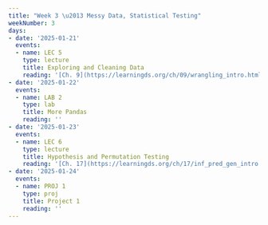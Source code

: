 ```yaml
---
title: "Week 3 \u2013 Messy Data, Statistical Testing"
weekNumber: 3
days:
- date: '2025-01-21'
  events:
  - name: LEC 5
    type: lecture
    title: Exploring and Cleaning Data
    reading: '[Ch. 9](https://learningds.org/ch/09/wrangling_intro.html) and [10](https://learningds.org/ch/10/eda_intro.html)'
- date: '2025-01-22'
  events:
  - name: LAB 2
    type: lab
    title: More Pandas
    reading: ''
- date: '2025-01-23'
  events:
  - name: LEC 6
    type: lecture
    title: Hypothesis and Permutation Testing
    reading: '[Ch. 17](https://learningds.org/ch/17/inf_pred_gen_intro.html)'
- date: '2025-01-24'
  events:
  - name: PROJ 1
    type: proj
    title: Project 1
    reading: ''
---
```

